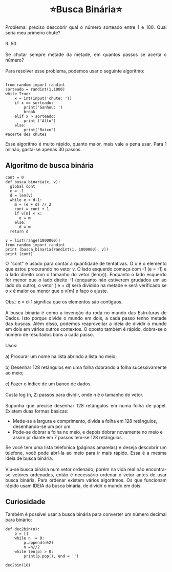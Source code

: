 <h1 align="center"> ⭐Busca Binária⭐ </h1>

<p align="justify">Problema: preciso descobrir qual o número sorteado entre 1 e 100. Qual seria meu primeiro chute?<br>
<br>R: 50<br>
<br>
Se chutar sempre metade da metade, em quantos passos se acerta o número?<br>
<br>
Para resolver esse problema, podemos usar o seguinte algoritmo:<br></p>

```

from random import randint
sorteado = randint(1,1000)
while True:
    x = int(input('chute: '))
    if x == sorteado:
        print('Ganhou: ')
        break
    elif x > sorteado:
        print ('Alto')
    else:
        print('Baixo')
#acerte dez chutes
```

<p align="justify">Esse algoritmo é muito rápido, quanto maior, mais vale a pena usar. Para 1 milhão, gasta-se apenas 30 passos.<br></p>

## Algoritmo de busca binária

```
cont = 0
def busca_binaria(x, v):
  global cont
  e = -1
  d = len(v)
  while e < d-1: 
    m = (e + d) // 2
    cont = cont + 1
    if v[m] < x:
      e = m
    else:
      d = m
  return d

v = list(range(1000000))
from random import randint
print (busca_binaria(randint(1, 1000000), v))
print (cont)
```

<p align="justify">O "cont" é usado para contar a quantidade de tentativas. O x é o elemento que estou procurando no vetor v. O lado esquerdo começa com -1 (e = -1) e o lado direito com o tamanho do vetor (len(v)). Enquanto o lado esquerdo for menor que o lado direito -1 (enquanto não estiverem grudados um ao lado do outro), o vetor ( e + d) será dividido na metade e será verificado se o x é maior ou menor que o v[m] e faço o ajuste.<br> 
<br>
Obs.: e = d-1 significa que os elementos são contíguos.<br>
<br>
A busca binária é como a invenção da roda no mundo das Estruturas de Dados. Isto porque divide o mundo em dois, a cada passo tenho metade das buscas. Além disso, podemos reaproveitar a ideia de dividir o mundo em dois em vários outros contextos. O oposto também é rápido, dobra-se o número de resultados bons a cada passo.<br>
<br>
Usos:<br><br>
a) Procurar um nome na lista abrindo a lista no meio;<br><br>
b) Desenhar 128 retângulos em uma folha dobrando a folha sucessivamente ao meio; <br><br>
c) Fazer o índice de um banco de dados.<br>
<br>
Custa log (n, 2) passos para dividir, onde n é o tamanho do vetor. <br>
<br>
Suponha que precise desenhar 128 retângulos em numa folha de papel. Existem duas formas básicas:<br></p>

* Mede-se a largura e comprimento, divida a folha em 128 retângulos, desenhando-se um por um.
* Pode-se dobrar a folha no meio, e depois dobrar novamente no meio e assim pr diante em 7 passos tem-se 128 retângulos.

<p align="justify">Se você tem uma lista telefonica (páginas amarelas) e deseja descobrir um telefone, você pode abrí-la ao meio para ir mais rápido. Essa é a mesma ideia de busca binária.<br>
<br>
Viu-se busca binária num vetor ordenado, porém na vida real não encontra-se vetores ordenados, então é necessário ordenar o vetor antes de usar busca binária. Para ordenar existem vários algoritmos. Os que funcionam rápido usam IDEIA da busca binária, de dividir o mundo em dois.<br></p>

## Curiosidade

<p align="justify">Também é possível usar a busca binária para converter um número decimal para binário:<br></p>

```
def dec2bin(n):
    p = []
    while n != 0:
        p.append(n%2)
        n =n//2
    while len(p) > 0:
        print(p.pop(), end = '')

dec2bin(18)
```
